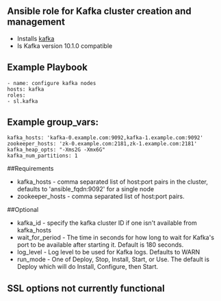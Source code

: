 ## Ansible role for Kafka cluster creation and management
- Installs [kafka](https://kafka.apache.org/)
- Is Kafka version 10.1.0 compatible

## Example Playbook
    - name: configure kafka nodes
    hosts: kafka
    roles:
    - sl.kafka

## Example group_vars:
    kafka_hosts: 'kafka-0.example.com:9092,kafka-1.example.com:9092'
    zookeeper_hosts: 'zk-0.example.com:2181,zk-1.example.com:2181'
    kafka_heap_opts: "-Xms2G -Xmx6G"
    kafka_num_partitions: 1

##Requirements
- kafka_hosts - comma separated list of host:port pairs in the cluster, defaults to 'ansible_fqdn:9092' for a single node
- zookeeper_hosts - comma separated list of host:port pairs.

##Optional
- kafka_id - specify the kafka cluster ID if one isn't available from kafka_hosts
- wait_for_period - The time in seconds for how long to wait for Kafka's port to be available after starting it. Default is 180 seconds.
- log_level - Log level to be used for Kafka logs. Defaults to WARN
- run_mode - One of Deploy, Stop, Install, Start, or Use. The default is Deploy which will do Install, Configure, then Start.
## SSL options not currently functional
